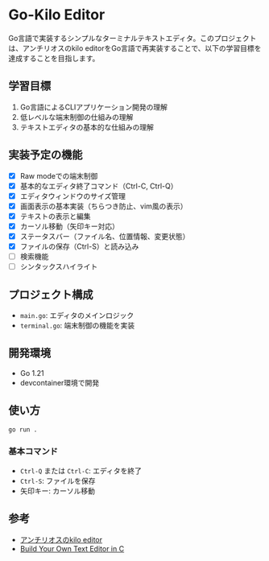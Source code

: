 # Go-Kilo Editor

Go言語で実装するシンプルなターミナルテキストエディタ。このプロジェクトは、アンチリオスのkilo editorをGo言語で再実装することで、以下の学習目標を達成することを目指します。

## 学習目標

1. Go言語によるCLIアプリケーション開発の理解
2. 低レベルな端末制御の仕組みの理解
3. テキストエディタの基本的な仕組みの理解

## 実装予定の機能

- [x] Raw modeでの端末制御
- [x] 基本的なエディタ終了コマンド（Ctrl-C, Ctrl-Q）
- [x] エディタウィンドウのサイズ管理
- [x] 画面表示の基本実装（ちらつき防止、vim風の表示）
- [x] テキストの表示と編集
- [x] カーソル移動（矢印キー対応）
- [x] ステータスバー（ファイル名、位置情報、変更状態）
- [x] ファイルの保存（Ctrl-S）と読み込み
- [ ] 検索機能
- [ ] シンタックスハイライト

## プロジェクト構成

- `main.go`: エディタのメインロジック
- `terminal.go`: 端末制御の機能を実装

## 開発環境

- Go 1.21
- devcontainer環境で開発

## 使い方

```bash
go run .
```

### 基本コマンド

- `Ctrl-Q` または `Ctrl-C`: エディタを終了
- `Ctrl-S`: ファイルを保存
- 矢印キー: カーソル移動

## 参考

- [アンチリオスのkilo editor](https://viewsourcecode.org/snaptoken/kilo/)
- [Build Your Own Text Editor in C](https://viewsourcecode.org/snaptoken/kilo/index.html)